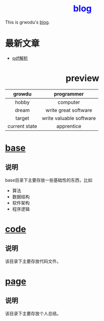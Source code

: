 # <center><font color="blue">blog</font></center>

This is grwodu's [blog](https://freecode.top).

# 最新文章

* [pdf解析](https://github.com/growdu/blog/tree/master/page/pdfParse.md)



# <center>preview</center>

|growdu|programmer|
|:--:|:--:|
|hobby|computer|
|dream|write great software|
|target|write valuable software|
|current state|apprentice|

# [base](https://github.com/growdu/blog/tree/master/base)

## 说明

base目录下主要存放一些基础性的东西，比如

* 算法
* 数据结构
* 软件架构
* 程序逻辑

# [code](https://github.com/growdu/blog/tree/master/code)

## 说明

该目录下主要存放代码文件。

# [page](https://github.com/growdu/blog/tree/master/page)

## 说明

该目录下主要存放个人总结。
